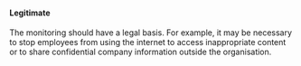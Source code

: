 ####  **Legitimate**

The monitoring should have a legal basis. For example, it may be necessary to
stop employees from using the internet to access inappropriate content or to
share confidential company information outside the organisation.
